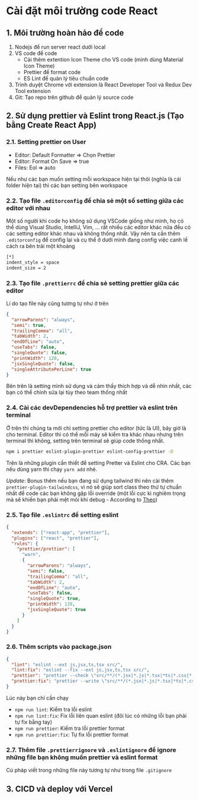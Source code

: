 # Cài đặt môi trường code React

## 1. Môi trường hoàn hảo để code

1. Nodejs để run server react dưới local
2. VS code để code
   - Cài thêm extention Icon Theme cho VS code (mình dùng Material Icon Theme)
   - Prettier để format code
   - ES Lint để quản lý tiêu chuẩn code
3. Trình duyệt Chrome với extension là React Developer Tool và Redux Dev Tool extension
4. Git: Tạo repo trên github để quản lý source code

## 2. Sử dụng prettier và Eslint trong React.js (Tạo bằng Create React App)

### 2.1. Setting prettier on User

- Editor: Default Formatter => Chọn Prettier
- Editor: Format On Save => true
- Files: Eol => auto

Nếu như các bạn muốn setting mỗi workspace hiện tại thôi (nghĩa là cái folder hiện tại) thì các bạn setting bên workspace

### 2.2. Tạo file `.editorconfig` để chia sẻ một số setting giữa các editor với nhau

Một số người khi code họ không sử dụng VSCode giống như mình, họ có thể dùng Visual Studio, IntelliJ, Vim, ... rất nhiều các editor khác nữa đều có các setting editor khác nhau và không thống nhất. Vậy nên ta cần thêm `.editorconfig` để config lại và cụ thể ở dưới mình đang config việc canh lề cách ra bên trái một khoảng

```bash
[*]
indent_style = space
indent_size = 2
```

### 2.3. Tạo file `.prettierrc` để chia sẻ setting prettier giữa các editor

Lí do tạo file này cũng tương tự như ở trên

```json
{
  "arrowParens": "always",
  "semi": true,
  "trailingComma": "all",
  "tabWidth": 2,
  "endOfLine": "auto",
  "useTabs": false,
  "singleQuote": false,
  "printWidth": 120,
  "jsxSingleQuote": false,
  "singleAttributePerLine": true
}
```

Bên trên là setting mình sử dụng và cảm thấy thích hợp và dễ nhìn nhất, các bạn có thể chỉnh sửa lại tùy theo team thống nhất

### 2.4. Cài các devDependencies hỗ trợ prettier và eslint trên terminal

Ở trên thì chúng ta mới chỉ setting prettier cho editor (tức là UI), bây giờ là cho terminal. Editor thì có thể mỗi máy sẽ kiểm tra khác nhau nhưng trên terminal thì không, setting trên terminal sẽ giúp code thống nhất.

```bash
npm i prettier eslint-plugin-prettier eslint-config-prettier -D
```

Trên là những plugin cần thiết để setting Pretter và Eslint cho CRA. Các bạn nếu dùng yarn thì chạy `yarn add` nhé.

*Update*: Bonus thêm nếu bạn đang sử dụng tailwind thì nên cài thêm `prettier-plugin-tailwindcss`, vì nó sẽ giúp sort class theo thứ tự chuẩn nhất để code các bạn không gặp lỗi override (một lỗi cực kì nghiêm trọng mà sẽ khiến bạn phải mệt mỏi khi debug - According to [Theo](https://youtu.be/QBajvZaWLXs?t=260))

### 2.5. Tạo file `.eslintrc` để setting eslint

```json
{
  "extends": ["react-app", "prettier"],
  "plugins": ["react", "prettier"],
  "rules": {
    "prettier/prettier": [
      "warn",
      {
        "arrowParens": "always",
        "semi": false,
        "trailingComma": "all",
        "tabWidth": 2,
        "endOfLine": "auto",
        "useTabs": false,
        "singleQuote": true,
        "printWidth": 120,
        "jsxSingleQuote": true
      }
    ]
  }
}
```

### 2.6. Thêm scripts vào package.json

```json
{
  "lint": "eslint --ext js,jsx,ts,tsx src/",
  "lint:fix": "eslint --fix --ext js,jsx,ts,tsx src/",
  "prettier": "prettier --check \"src/**/(*.jsx|*.js|*.tsx|*ts|*.css|*.scss)\"",
  "prettier:fix": "prettier --write \"src/**/(*.jsx|*.js|*.tsx|*ts|*.css|*.scss)\""
}
```

Lúc này bạn chỉ cần chạy

- `npm run lint`: Kiểm tra lỗi eslint
- `npm run lint:fix`: Fix lỗi liên quan eslint (đôi lúc có những lỗi bạn phải tự fix bằng tay)
- `npm run prettier`: Kiểm tra lỗi prettier format
- `npm run prettier:fix`: Tự fix lỗi prettier format

### 2.7. Thêm file `.prettierrignore` và `.eslintignore` để ignore những file bạn không muốn prettier và eslint format

Cú pháp viết trong những file này tương tự như trong file `.gitignore`

## 3. CICD và deploy với Vercel
